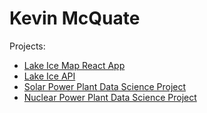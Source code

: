 # Kevin McQuate

Projects:
- [Lake Ice Map React App](https://lake-freeze.kevin-mcquate.net/)
- [Lake Ice API](https://lake-freeze-api.kevin-mcquate.net/lakes/)
- [Solar Power Plant Data Science Project](solar-panel-data.html)
- [Nuclear Power Plant Data Science Project](nuclear-plants.html)
